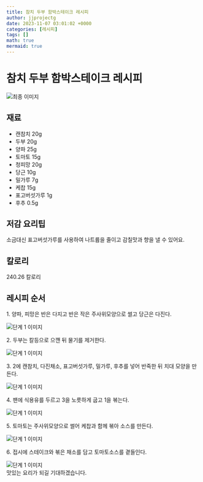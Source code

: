 ```yaml
---
title: 참치 두부 함박스테이크 레시피
author: jjprojectg
date: 2023-11-07 03:01:02 +0000
categories: [레시피]
tags: []
math: true
mermaid: true
---
```

<meta name="og:type" content="website" />
<meta charset="UTF-8">
<div class="header">
<h1>참치 두부 함박스테이크 레시피</h1>
</div>

<div class="container my-4">
<div class="row">
<div class="col-12 col-md-6">
<div class="recipe-image">
<img src="http://www.foodsafetykorea.go.kr/uploadimg/20190409/20190409045907_1554796747438.jpg" class="step-image" alt="최종 이미지">
</div>
</div>
<div class="col-12 col-md-6">
<div class="ingredients">
<h2>재료</h2>
<ul class='card'>
<li> 캔참치 20g </li>
<li>  두부 20g </li>
<li>  양파 25g </li>
<li>  토마토 15g </li>
<li>  청피망 20g </li>
<li>  당근 10g </li>
<li>  밀가루 7g </li>
<li>  케찹 15g </li>
<li>  표고버섯가루 1g </li>
<li>  후추 0.5g </li>

</ul>
</div>
</div>
<div class="col-12 col-md-6">
<div class="ingredients">
<h2>저감 요리팁</h2>
<div class='card'> 
<p >
소금대신 표고버섯가루를 사용하여 나트륨을 줄이고 감칠맛과 향을 낼 수 있어요.
</p>
</div>
</div>
<div class="ingredients">
<h2>칼로리</h2>
<div class='card'> 
<p>
240.26 칼로리
</p>
</div>
</div>
</div>
</div>

<h2 class="my-4">레시피 순서</h2>
<div class="card recipe-card">
<div class="card-body recipe-stesp">
<p class="card-text step-description">1. 양파, 피망은 반은 다지고 반은 작은 주사위모양으로 썰고 당근은 다진다.</p>
<img src="http://www.foodsafetykorea.go.kr/uploadimg/20190409/20190409045932_1554796772425.jpg" alt="단계 1 이미지" class="step-image">
</div>
</div>

<div class="card recipe-card">
<div class="card-body recipe-stesp">
<p class="card-text step-description">2. 두부는 칼등으로 으깬 뒤 물기를 제거한다.</p>
<img src="http://www.foodsafetykorea.go.kr/uploadimg/20190409/20190409045946_1554796786343.jpg" alt="단계 1 이미지" class="step-image">
</div>
</div>

<div class="card recipe-card">
<div class="card-body recipe-stesp">
<p class="card-text step-description">3. 2에 캔참치, 다진채소, 표고버섯가루, 밀가루, 후추를 넣어 반죽한 뒤 치대 모양을 만든다.</p>
<img src="http://www.foodsafetykorea.go.kr/uploadimg/20190409/20190409045957_1554796797783.jpg" alt="단계 1 이미지" class="step-image">
</div>
</div>

<div class="card recipe-card">
<div class="card-body recipe-stesp">
<p class="card-text step-description">4. 팬에 식용유를 두르고 3을 노릇하게 굽고 1을 볶는다.</p>
<img src="http://www.foodsafetykorea.go.kr/uploadimg/20190409/20190409050028_1554796828701.jpg" alt="단계 1 이미지" class="step-image">
</div>
</div>

<div class="card recipe-card">
<div class="card-body recipe-stesp">
<p class="card-text step-description">5. 토마토는 주사위모양으로 썰어 케찹과 함께 볶아 소스를 만든다.</p>
<img src="http://www.foodsafetykorea.go.kr/uploadimg/20190409/20190409050046_1554796846910.jpg" alt="단계 1 이미지" class="step-image">
</div>
</div>

<div class="card recipe-card">
<div class="card-body recipe-stesp">
<p class="card-text step-description">6. 접시에 스테이크와 볶은 채소를 담고 토마토소스를 곁들인다.</p>
<img src="http://www.foodsafetykorea.go.kr/uploadimg/20190409/20190409050128_1554796888217.jpg" alt="단계 1 이미지" class="step-image">
</div>
</div>


</div>
맛있는 요리가 되길 기대하겠습니다.
